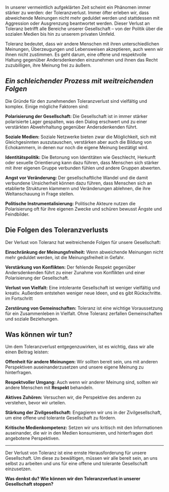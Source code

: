 In unserer vermeintlich aufgeklärten Zeit scheint ein Phänomen immer stärker zu werden: der Toleranzverlust. Immer öfter erleben wir, dass abweichende Meinungen nicht mehr geduldet werden und stattdessen mit Aggression oder Ausgrenzung beantwortet werden. Dieser Verlust an Toleranz betrifft alle Bereiche unserer Gesellschaft – von der Politik über die sozialen Medien bis hin zu unserem privaten Umfeld.

Toleranz bedeutet, dass wir andere Menschen mit ihren unterschiedlichen Meinungen, Überzeugungen und Lebensweisen akzeptieren, auch wenn wir ihnen nicht zustimmen. Es geht darum, eine offene und respektvolle Haltung gegenüber Andersdenkenden einzunehmen und ihnen das Recht zuzubilligen, ihre Meinung frei zu äußern.

## *Ein schleichender Prozess mit weitreichenden Folgen*

Die Gründe für den zunehmenden Toleranzverlust sind vielfältig und komplex. Einige mögliche Faktoren sind:

**Polarisierung der Gesellschaft:** Die Gesellschaft ist in immer stärker polarisierte Lager gespalten, was den Dialog erschwert und zu einer verstärkten Abwehrhaltung gegenüber Andersdenkenden führt.

**Soziale Medien:** Soziale Netzwerke bieten zwar die Möglichkeit, sich mit Gleichgesinnten auszutauschen, verstärken aber auch die Bildung von Echokammern, in denen nur noch die eigene Meinung bestätigt wird.

**Identitätspolitik:** Die Betonung von Identitäten wie Geschlecht, Herkunft oder sexuelle Orientierung kann dazu führen, dass Menschen sich stärker mit ihrer eigenen Gruppe verbunden fühlen und andere Gruppen abwerten.

**Angst vor Veränderung:** Der gesellschaftliche Wandel und die damit verbundene Unsicherheit können dazu führen, dass Menschen sich an etablierte Strukturen klammern und Veränderungen ablehnen, die ihre Weltanschauung in Frage stellen.

**Politische Instrumentalisierung:** Politische Akteure nutzen die Polarisierung oft für ihre eigenen Zwecke und schüren bewusst Ängste und Feindbilder.

## Die Folgen des Toleranzverlusts

Der Verlust von Toleranz hat weitreichende Folgen für unsere Gesellschaft:

**Einschränkung der Meinungsfreiheit:** Wenn abweichende Meinungen nicht mehr geduldet werden, ist die Meinungsfreiheit in Gefahr.

**Verstärkung von Konflikten:** Der fehlende Respekt gegenüber Andersdenkenden führt zu einer Zunahme von Konflikten und einer Polarisierung der Gesellschaft.

**Verlust von Vielfalt:** Eine intolerante Gesellschaft ist weniger vielfältig und kreativ. Außerdem entstehen weniger neue Ideen, und es gibt Rückschritte. im Fortschritt

**Zerstörung von Gemeinschaften:** Toleranz ist eine wichtige Voraussetzung für ein Zusammenleben in Vielfalt. Ohne Toleranz zerfallen Gemeinschaften und soziale Beziehungen.

## Was können wir tun?

Um dem Toleranzverlust entgegenzuwirken, ist es wichtig, dass wir alle einen Beitrag leisten:

**Offenheit für andere Meinungen:** Wir sollten bereit sein, uns mit anderen Perspektiven auseinanderzusetzen und unsere eigene Meinung zu hinterfragen.

**Respektvoller Umgang:** Auch wenn wir anderer Meinung sind, sollten wir andere Menschen mit **Respekt** behandeln.

**Aktives Zuhören:** Versuchen wir, die Perspektive des anderen zu verstehen, bevor wir urteilen.

**Stärkung der Zivilgesellschaft:** Engagieren wir uns in der Zivilgesellschaft, um eine offene und tolerante Gesellschaft zu fördern.

**Kritische Medienkompetenz:** Setzen wir uns kritisch mit den Informationen auseinander, die wir in den Medien konsumieren, und hinterfragen dort angebotene Perspektiven.

---

Der Verlust von Toleranz ist eine ernste Herausforderung für unsere Gesellschaft. Um diese zu bewältigen, müssen wir alle bereit sein, an uns selbst zu arbeiten und uns für eine offene und tolerante Gesellschaft einzusetzen.

**Was denkst du? Wie können wir den Toleranzverlust in unserer Gesellschaft stoppen?**

